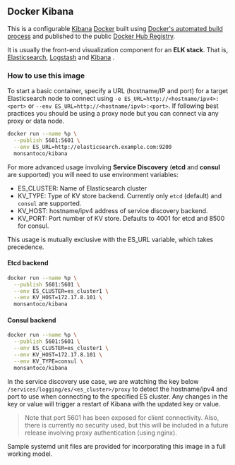 ## Docker Kibana

This is a configurable [Kibana](https://www.elastic.co/products/kibana) [Docker](https://www.docker.com/) built using [Docker's automated build process](https://registry.hub.docker.com/u/monsantoco/kibana/) and published to the public [Docker Hub Registry](https://registry.hub.docker.com/).

It is usually the front-end visualization component for an **ELK stack**. That is, [Elasticsearch](https://www.elastic.co/products/elasticsearch), [Logstash](https://www.elastic.co/products/logstash) and [Kibana](https://www.elastic.co/products/kibana) .


### How to use this image
To start a basic container, specify a URL (hostname/IP and port) for a target Elasticsearch node to connect using `-e ES_URL=http://<hostname/ipv4>:<port>` or `--env ES_URL=http://<hostname/ipv4>:<port>`. If following best practices you should be using a proxy node but you can connect via any proxy or data node.

```sh
docker run --name %p \
  --publish 5601:5601 \
  --env ES_URL=http://elasticsearch.example.com:9200
  monsantoco/kibana
```

For more advanced usage involving **Service Discovery** (**etcd** and **consul** are supported) you will need to use environment variables:

- ES_CLUSTER: Name of Elasticsearch cluster
- KV_TYPE: Type of KV store backend. Currently only `etcd` (default) and `consul` are supported.
- KV_HOST: hostname/ipv4 address of service discovery backend.
- KV_PORT: Port number of KV store. Defaults to 4001 for etcd and 8500 for consul.

This usage is mutually exclusive with the ES_URL variable, which takes precedence.

#### Etcd backend
```sh
docker run --name %p \
  --publish 5601:5601 \
  --env ES_CLUSTER=es_cluster1 \
  --env KV_HOST=172.17.8.101 \
  monsantoco/kibana
```

#### Consul backend
```sh
docker run --name %p \
  --publish 5601:5601 \
  --env ES_CLUSTER=es_cluster1 \
  --env KV_HOST=172.17.8.101 \
  --env KV_TYPE=consul \
  monsantoco/kibana
```

In the service discovery use case, we are watching the key below `/services/logging/es/<es_cluster>/proxy` to detect the hostname/ipv4 and port to use when connecting to the specified ES cluster. Any changes in the key or value will trigger a restart of Kibana with the updated key or value.

> Note that port 5601 has been exposed for client connectivity. Also, there is currently no security used, but this will be included in a future release involving proxy authentication (using nginx).

Sample systemd unit files are provided for incorporating this image in a full working model.
